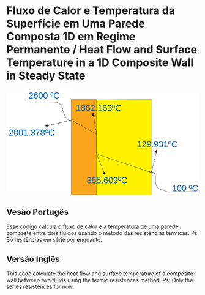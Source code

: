 # Fluxo de Calor e Temperatura da Superfície em Uma Parede Composta  1D em Regime Permanente / Heat Flow and Surface Temperature in a 1D Composite Wall in Steady State
![Fluxo de Calor](https://github.com/GustavoRosattoSilva/TCM/blob/main/pictures/1122.png)
## Vesão Portugês
Esse codigo calcula o fluxo de calor e a temperatura de uma parede composta entre dois fluidos usando o metodo das resístências térmicas.
Ps: Só resitências em série por enquanto.
## Versão Inglês
This code calculate the heat flow and surface temperature of a composite wall between two fluids using the termic resistences method.
Ps: Only the series resistences for now.

